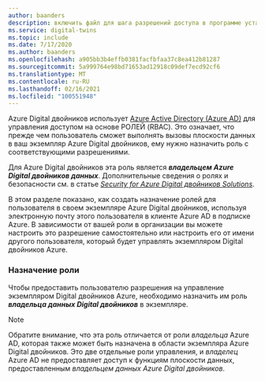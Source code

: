 ```yaml
---
author: baanders
description: включить файл для шага разрешений доступа в программе установки Azure Digital двойников
ms.service: digital-twins
ms.topic: include
ms.date: 7/17/2020
ms.author: baanders
ms.openlocfilehash: a905bb3b4effb0381facfbfaa37c8ea412b81287
ms.sourcegitcommit: 5a999764e98bd71653ad12918c09def7ecd92cf6
ms.translationtype: MT
ms.contentlocale: ru-RU
ms.lasthandoff: 02/16/2021
ms.locfileid: "100551948"
---
```

Azure Digital двойников использует [Azure Active Directory (Azure AD)](../articles/active-directory/fundamentals/active-directory-whatis.md) для управления доступом на основе РОЛЕЙ (RBAC). Это означает, что прежде чем пользователь сможет выполнять вызовы плоскости данных в ваш экземпляр Azure Digital двойников, ему нужно назначить роль с соответствующими разрешениями.

Для Azure Digital двойников эта роль является _**владельцем Azure Digital двойников данных**_. Дополнительные сведения о ролях и безопасности см. в статье [*Security for Azure Digital двойников Solutions*](../articles/digital-twins/concepts-security.md).

В этом разделе показано, как создать назначение ролей для пользователя в своем экземпляре Azure Digital двойников, используя электронную почту этого пользователя в клиенте Azure AD в подписке Azure. В зависимости от вашей роли в организации вы можете настроить это разрешение самостоятельно или настроить его от имени другого пользователя, который будет управлять экземпляром Digital двойников Azure.

### <a name="assign-the-role"></a>Назначение роли

Чтобы предоставить пользователю разрешения на управление экземпляром Digital двойников Azure, необходимо назначить им роль _**владельца данных Digital двойников**_ в экземпляре.

> [!NOTE]
> Обратите внимание, что эта роль отличается от роли *владельца* Azure AD, которая также может быть назначена в области экземпляра Azure Digital двойников. Это две отдельные роли управления, и *владелец* Azure AD не предоставляет доступ к функциям плоскости данных, предоставленным *владельцем данных Azure Digital двойников*.